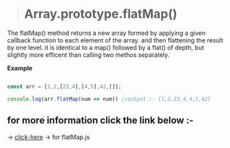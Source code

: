 > # Array.prototype.flatMap()

The flatMap() method returns a new array formed by applying a given callback function to each element of the array. and then flattening the result by one level. it is identical to a map() followed by a flat() of depth, but slightly more efficent than calling two methos separately.

**Example**

```javascript

const arr = [1,2,[23,4],[4,5],42,[]];

console.log(arr.flatMap(num => num)) //output :- [1,2,23,4,4,5,42]

```

## for more information click the link below :-


&#8594; [click-here](../js/flatMap.js)  &#8594; for flatMap.js
